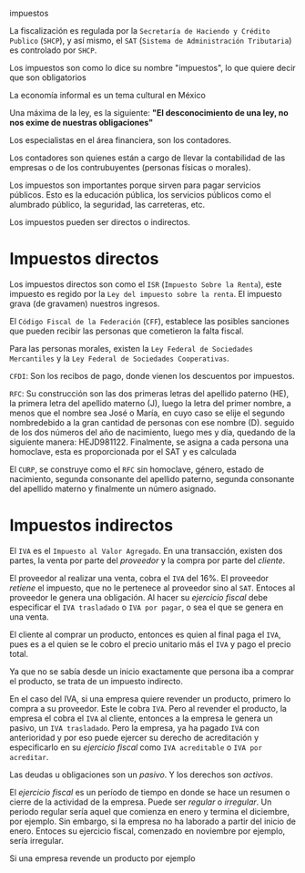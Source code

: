 impuestos

La fiscalización es regulada por la `Secretaría de Haciendo y Crédito Publico` (`SHCP`), y así mismo, el `SAT` (`Sistema de Administración Tributaria`) es controlado por `SHCP`.

Los impuestos son como lo dice su nombre "impuestos", lo que quiere decir que son obligatorios

La economía informal es un tema cultural en México

Una máxima de la ley, es la siguiente: **"El desconocimiento de una ley, no nos exime de nuestras obligaciones"**

Los especialistas en el área financiera, son los contadores.

Los contadores son quienes están a cargo de llevar la contabilidad de las empresas o de los contrubuyentes (personas físicas o morales).

Los impuestos son importantes porque sirven para pagar servicios públicos. Esto es la educación pública, los servicios públicos como el alumbrado público, la seguridad, las carreteras, etc.

Los impuestos pueden ser directos o indirectos. 

# Impuestos directos
Los impuestos directos son como el `ISR` (`Impuesto Sobre la Renta`), este impuesto es regido por la `Ley del impuesto sobre la renta`. El impuesto grava (de gravamen) nuestros ingresos.

El `Código Fiscal de la Federación` (`CFF`), establece las posibles sanciones que pueden recibir las personas que cometieron la falta fiscal.

Para las personas morales, existen la `Ley Federal de Sociedades Mercantiles` y la `Ley Federal de Sociedades Cooperativas`.

`CFDI`: Son los recibos de pago, donde vienen los descuentos por impuestos.

`RFC`: Su construcción son las dos primeras letras del apellido paterno (HE), la primera letra del apellido materno (J), luego la letra del primer nombre, a menos que el nombre sea José o María, en cuyo caso se elije el segundo nombredebido a la gran cantidad de personas con ese nombre (D). seguido de los dos números del año de nacimiento, luego mes y día, quedando de la siguiente manera: HEJD981122. Finalmente, se asigna a cada persona una homoclave, esta es proporcionada por el SAT y es calculada

El `CURP`, se construye como el `RFC` sin homoclave, género, estado de nacimiento, segunda consonante del apellido paterno, segunda consonante del apellido materno y finalmente un número asignado.

# Impuestos indirectos
El `IVA` es el `Impuesto al Valor Agregado`. En una transacción, existen dos partes, la venta por parte del *proveedor* y la compra por parte del *cliente*.

El proveedor al realizar una venta, cobra el `IVA` del 16%. El proveedor *retiene* el impuesto, que no le pertenece al proveedor sino al `SAT`. Entoces al proveedor le genera una obligación. Al hacer su *ejercicio fiscal* debe especificar el `IVA trasladado` o `IVA por pagar`, o sea el que se genera en una venta.

El cliente al comprar un producto, entonces es quien al final paga el `IVA`, pues es a el quien se le cobro el precio unitario más el `IVA` y pago el precio total.

Ya que no se sabía desde un inicio exactamente que persona iba a comprar el producto, se trata de un impuesto indirecto.

En el caso del IVA, si una empresa quiere revender un producto, primero lo compra a su proveedor. Este le cobra `IVA`. Pero al revender el producto, la empresa el cobra el `IVA` al cliente, entonces a la empresa le genera un pasivo, un `IVA trasladado`. Pero la empresa, ya ha pagado `IVA` con anterioridad y por eso puede ejercer su derecho de acreditación y especificarlo en su *ejercicio fiscal* como `IVA acreditable` o `IVA por acreditar`. 

Las deudas u obligaciones son un *pasivo*. Y los derechos son *activos*.

El *ejercicio fiscal* es un período de tiempo en donde se hace un resumen o cierre de la actividad de la empresa. Puede ser *regular* o *irregular*. Un periodo regular sería aquel que comienza en enero y termina el diciembre, por ejemplo. Sin embargo, si la empresa no ha laborado a partir del inicio de enero. Entoces su ejercicio fiscal, comenzado en noviembre por ejemplo, sería irregular.

Si una empresa revende un producto por ejemplo
